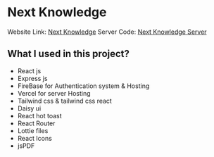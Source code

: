 # Next Knowledge

Website Link: [Next Knowledge](https://next-knowledge-b3a36.web.app/)
Server Code: [Next Knowledge Server](https://github.com/showrove-roy/Next-knowledge-Server-)

## What I used in this project?

- React js
- Express js
- FireBase for Authentication system & Hosting
- Vercel for server Hosting
- Tailwind css & tailwind css react
- Daisy ui
- React hot toast
- React Router
- Lottie files
- React Icons
- jsPDF
